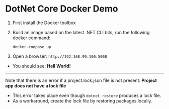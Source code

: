 # DotNet Core Docker Demo

1. First install the Docker toolbox 

2. Build an image based on the latest .NET CLI bits, run the following docker command:

    ```
    docker-compose up
    ```

3. Open a browser: `http://192.168.99.100:5000`
  - You should see: **Hell World!**
  
-----

Note that there is an error if a project.lock.json file is not present: **Project app does not have a lock file**
  - This error takes place even though `dotnet restore` produces a lock file.
  - As a workaround, create the lock file by restoring packages locally.
